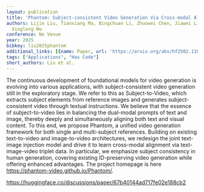 ```yaml
---
layout: publication
title: 'Phantom: Subject-consistent Video Generation Via Cross-modal Alignment'
authors: Lijie Liu, Tianxiang Ma, Bingchuan Li, Zhuowei Chen, Jiawei Liu, Qian He,
  Xinglong Wu
conference: No Venue
year: 2025
bibkey: liu2025phantom
additional_links: [{name: Paper, url: 'https://arxiv.org/abs/hf2502.11079'}]
tags: ["Applications", "Has Code"]
short_authors: Liu et al.
---
```

The continuous development of foundational models for video generation is evolving into various applications, with subject-consistent video generation still in the exploratory stage. We refer to this as Subject-to-Video, which extracts subject elements from reference images and generates subject-consistent video through textual instructions. We believe that the essence of subject-to-video lies in balancing the dual-modal prompts of text and image, thereby deeply and simultaneously aligning both text and visual content. To this end, we propose Phantom, a unified video generation framework for both single and multi-subject references. Building on existing text-to-video and image-to-video architectures, we redesign the joint text-image injection model and drive it to learn cross-modal alignment via text-image-video triplet data. In particular, we emphasize subject consistency in human generation, covering existing ID-preserving video generation while offering enhanced advantages. The project homepage is here https://phantom-video.github.io/Phantom/.

https://huggingface.co/discussions/paper/67b40144ad717fe02e188cb2